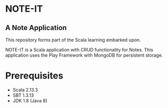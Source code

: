 # NOTE-IT

## A Note Application

This repository forms part of the Scala learning embarked upon.

NOTE-IT is a Scala application with CRUD functionality for Notes. This application uses the Play Framework with MongoDB for persistent storage.

# Prerequisites
- Scala 2.13.3
- SBT 1.3.13
- JDK 1.8 (Java 8)
